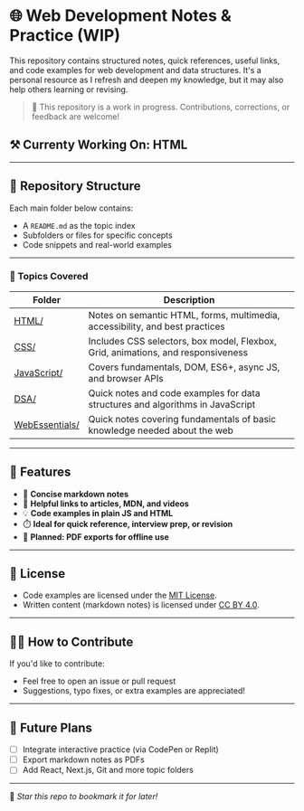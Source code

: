 # 🌐 Web Development Notes & Practice (WIP)

This repository contains structured notes, quick references, useful links, and code examples for web development and data structures. It's a personal resource as I refresh and deepen my knowledge, but it may also help others learning or revising.

> 🚧 This repository is a work in progress. Contributions, corrections, or feedback are welcome!

## ⚒️ Currenty Working On: HTML

---

## 📂 Repository Structure

Each main folder below contains:

- A `README.md` as the topic index
- Subfolders or files for specific concepts
- Code snippets and real-world examples

---

### 🔗 Topics Covered

| Folder                                      | Description                                                                      |
| ------------------------------------------- | -------------------------------------------------------------------------------- |
| [HTML/](./HTML/README.md)                   | Notes on semantic HTML, forms, multimedia, accessibility, and best practices     |
| [CSS/](./CSS/README.md)                     | Includes CSS selectors, box model, Flexbox, Grid, animations, and responsiveness |
| [JavaScript/](./JavaScript/README.md)       | Covers fundamentals, DOM, ES6+, async JS, and browser APIs                       |
| [DSA/](./DSA/README.md)                     | Quick notes and code examples for data structures and algorithms in JavaScript   |
| [WebEssentials/](./WebEssentials/README.md) | Quick notes covering fundamentals of basic knowledge needed about the web        |

---

## 🧠 Features

- 📘 **Concise markdown notes**
- 📎 **Helpful links to articles, MDN, and videos**
- 💡 **Code examples in plain JS and HTML**
- ⏱️ **Ideal for quick reference, interview prep, or revision**
- 📄 **Planned: PDF exports for offline use**

---

## 📜 License

- Code examples are licensed under the [MIT License](./LICENSE).
- Written content (markdown notes) is licensed under [CC BY 4.0](https://creativecommons.org/licenses/by/4.0/).

---

## 🙋‍♂️ How to Contribute

If you'd like to contribute:

- Feel free to open an issue or pull request
- Suggestions, typo fixes, or extra examples are appreciated!

---

## 🌱 Future Plans

- [ ] Integrate interactive practice (via CodePen or Replit)
- [ ] Export markdown notes as PDFs
- [ ] Add React, Next.js, Git and more topic folders

---

📌 _Star this repo to bookmark it for later!_
